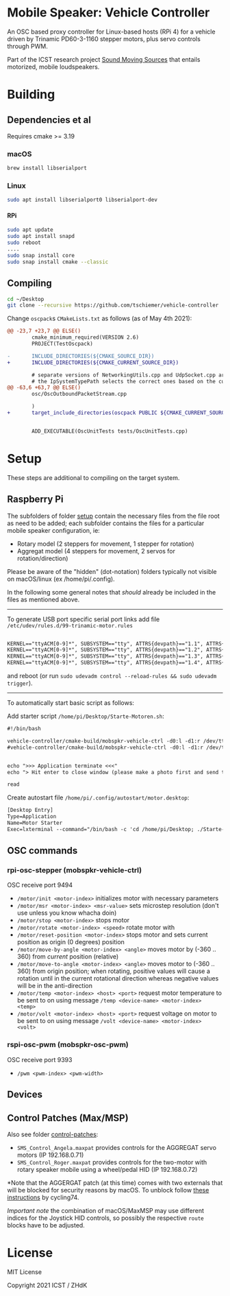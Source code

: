 # Mobile Speaker: Vehicle Controller

An OSC based proxy controller for Linux-based hosts (RPi 4) for a vehicle driven by Trinamic PD60-3-1160 stepper motors,
plus servo controls through PWM.

Part of the ICST research project [Sound Moving Sources](https://www.zhdk.ch/forschungsprojekt/sound-moving-sources-577831) that
entails motorized, mobile loudspeakers.

# Building

## Dependencies et al

Requires cmake >= 3.19

### macOS

```bash
brew install libserialport
```

### Linux

```bash
sudo apt install libserialport0 libserialport-dev
```


#### RPi

```bash
sudo apt update
sudo apt install snapd
sudo reboot
....
sudo snap install core
sudo snap install cmake --classic
```



## Compiling

```bash
cd ~/Desktop
git clone --recursive https://github.com/tschiemer/vehicle-controller
```

Change `oscpack`s `CMakeLists.txt` as follows (as of May 4th 2021):

```diff
@@ -23,7 +23,7 @@ ELSE()
        cmake_minimum_required(VERSION 2.6)
        PROJECT(TestOscpack)

-       INCLUDE_DIRECTORIES(${CMAKE_SOURCE_DIR})
+       INCLUDE_DIRECTORIES(${CMAKE_CURRENT_SOURCE_DIR})

        # separate versions of NetworkingUtils.cpp and UdpSocket.cpp are provided for Win32 and POSIX
        # the IpSystemTypePath selects the correct ones based on the current platform
@@ -63,6 +63,7 @@ ELSE()
        osc/OscOutboundPacketStream.cpp

        )
+       target_include_directories(oscpack PUBLIC ${CMAKE_CURRENT_SOURCE_DIR})


        ADD_EXECUTABLE(OscUnitTests tests/OscUnitTests.cpp)
```

# Setup

These steps are additional to compiling on the target system.

## Raspberry Pi

The subfolders of folder [setup](setup) contain the necessary files from the file root as need to be added; each subfolder contains the files for a particular mobile speaker configuration, ie:
- Rotary model (2 steppers for movement, 1 stepper for rotation)
- Aggregat model (4 steppers for movement, 2 servos for rotation/direction)

Please be aware of the "hidden" (dot-notation) folders typically not visible on macOS/linux (ex /home/pi/.config).

In the following some general notes that *should* already be included in the files as mentioned above.

---

To generate USB port specific serial port links add file `/etc/udev/rules.d/99-trinamic-motor.rules`
```txt

KERNEL=="ttyACM[0-9]*", SUBSYSTEM=="tty", ATTRS{devpath}=="1.1", ATTRS{idVendor}=="2a3c", ATTRS{idProduct}=="0100", SYMLINK="ttyMotor1"
KERNEL=="ttyACM[0-9]*", SUBSYSTEM=="tty", ATTRS{devpath}=="1.2", ATTRS{idVendor}=="2a3c", ATTRS{idProduct}=="0100", SYMLINK="ttyMotor2"
KERNEL=="ttyACM[0-9]*", SUBSYSTEM=="tty", ATTRS{devpath}=="1.3", ATTRS{idVendor}=="2a3c", ATTRS{idProduct}=="0100", SYMLINK="ttyMotor3"
KERNEL=="ttyACM[0-9]*", SUBSYSTEM=="tty", ATTRS{devpath}=="1.4", ATTRS{idVendor}=="2a3c", ATTRS{idProduct}=="0100", SYMLINK="ttyMotor4"
```
and reboot (or run `sudo udevadm control --reload-rules && sudo udevadm trigger`).

---
To automatically start basic script as follows:

Add starter script `/home/pi/Desktop/Starte-Motoren.sh`:
```txt
#!/bin/bash

vehicle-controller/cmake-build/mobspkr-vehicle-ctrl -d0:l -d1:r /dev/ttyMotor1 /dev/ttyMotor2
#vehicle-controller/cmake-build/mobspkr-vehicle-ctrl -d0:l -d1:r /dev/ttyACM0 /dev/ttyACM1


echo ">>> Application terminate <<<"
echo "> Hit enter to close window (please make a photo first and send to philip) <"

read
```

Create autostart file `/home/pi/.config/autostart/motor.desktop`:
```txt
[Desktop Entry]
Type=Application
Name=Motor Starter
Exec=lxterminal --command="/bin/bash -c 'cd /home/pi/Desktop; ./Starte-Motoren.sh; /bin/bash'"
```

## OSC commands

### rpi-osc-stepper (mobspkr-vehicle-ctrl)
OSC receive port 9494

- `/motor/init <motor-index>` initializes motor with necessary parameters
- `/motor/msr <motor-index> <msr-value>` sets microstep resolution (don't use unless you know whacha doin)
- `/motor/stop <motor-index>` stops motor
- `/motor/rotate <motor-index> <speed>` rotate motor with <speed>
- `/motor/reset-position <motor-index>` stops motor and sets current position as origin (0 degrees) position
- `/motor/move-by-angle <motor-index> <angle>` moves motor by <angle> (-360 .. 360) from *current* position (relative)
- `/motor/move-to-angle <motor-index> <angle>` moves motor to <angle> (-360 .. 360) from origin position; when rotating, positive values will cause a rotation until <angle> in the current rotational direction whereas negative values will be in the anti-direction
- `/motor/temp <motor-index> <host> <port>` request motor temperature to be sent to <host> on <port> using message `/temp <device-name> <motor-index> <temp>` 
- `/motor/volt <motor-index> <host> <port>` request voltage on motor to be sent to <host> on <port> using message `/volt <device-name> <motor-index> <volt>`

### rspi-osc-pwm (mobspkr-osc-pwm)
OSC receive port 9393
- `/pwm <pwm-index> <pwm-width>`

## Devices



## Control Patches (Max/MSP)

Also see folder [control-patches](control-patches):

- `SMS_Control_Angela.maxpat` provides controls for the AGGREGAT servo motors (IP 192.168.0.71)
- `SMS_Control_Roger.maxpat` provides controls for the two-motor with rotary speaker mobile using a wheel/pedal HID (IP 192.168.0.72)

*Note that the AGGERGAT patch (at this time) comes with two externals that will be blocked for security reasons by macOS. To unblock follow [these instructions](https://cycling74.com/articles/using-unsigned-max-externals-on-mac-os-10-15-catalina) by cycling74.

*Important note* the combination of macOS/MaxMSP may use different indices for the Joystick HID controls, so possibly the respective `route` blocks have to be adjusted.

# License

MIT License

Copyright 2021 ICST / ZHdK
